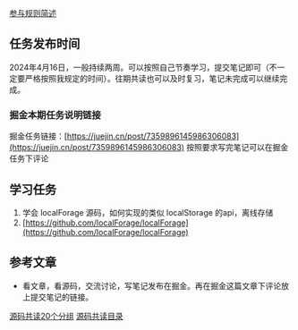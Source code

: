 [参与规则简述](https://www.yuque.com/ruochuan12/notice/gm51y6?view=doc_embed)
## 任务发布时间
2024年4月16日，一般持续两周。可以按照自己节奏学习，提交笔记即可（不一定要严格按照我规定的时间）。往期共读也可以及时复习，笔记未完成可以继续完成。
### 掘金本期任务说明链接

掘金任务链接：[https://juejin.cn/post/7359896145986306083](https://juejin.cn/post/7359896145986306083)
按照要求写完笔记可以在掘金任务下评论
## 学习任务

1. 学会 localForage 源码，如何实现的类似 localStorage 的api，离线存储
2. [https://github.com/localForage/localForage](https://github.com/localForage/localForage)
## 参考文章

- 看文章，看源码，交流讨论，写笔记发布在掘金。再在掘金这篇文章下评论放上提交笔记的链接。


[源码共读20个分组](https://www.yuque.com/go/doc/56866898?view=doc_embed)
[源码共读目录](https://www.yuque.com/go/doc/55657026?view=doc_embed)
